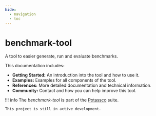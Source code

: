 ```yaml
---
hide:
  - navigation
  - toc
---
```


# benchmark-tool

A tool to easier generate, run and evaluate benchmarks.

This documentation includes:

- **Getting Started:** An introduction into the tool and how to use it.
- **Examples:** Examples for all components of the tool.
- **References:** More detailed documentation and technical information.
- **Community:** Contact and how you can help improve this tool.

!!! info
    The *benchmark-tool* is part of the [Potassco](https://potassco.org) suite.

    This project is still in active development.
